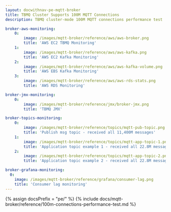 ```yaml
---
layout: docwithnav-pe-mqtt-broker
title: TBMQ Cluster Supports 100M MQTT Connections
description: TBMQ cluster-mode 100M MQTT connections performance test

broker-aws-monitoring:
    0:
        image: /images/mqtt-broker/reference/aws/aws-broker.png
        title: 'AWS EC2 TBMQ Monitoring'
    1:
        image: /images/mqtt-broker/reference/aws/aws-kafka.png
        title: 'AWS EC2 Kafka Monitoring'
    2:
        image: /images/mqtt-broker/reference/aws/aws-kafka-volume.png
        title: 'AWS EBS Kafka Monitoring'
    3:
        image: /images/mqtt-broker/reference/aws/aws-rds-stats.png
        title: 'AWS RDS Monitoring'

broker-jmx-monitoring:
    0:
        image: /images/mqtt-broker/reference/jmx/broker-jmx.png
        title: 'TBMQ JMX'

broker-topics-monitoring:
    0:
        image: /images/mqtt-broker/reference/topics/mqtt-pub-topic.png
        title: 'Publish msg topic - received all 11,400M messages'
    1:
        image: /images/mqtt-broker/reference/topics/mqtt-app-topic-1.png
        title: 'Application topic example 1 - received all 22.8M messages'
    2:
        image: /images/mqtt-broker/reference/topics/mqtt-app-topic-2.png
        title: 'Application topic example 2 - received all 22.8M messages'

broker-grafana-monitoring:
  0:
    image: /images/mqtt-broker/reference/grafana/consumer-lag.png
    title: 'Consumer lag monitoring'
---
```


{% assign docsPrefix = "pe/" %}
{% include docs/mqtt-broker/reference/100m-connections-performance-test.md %}
